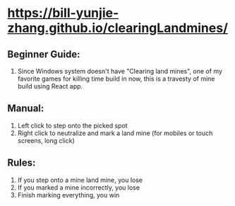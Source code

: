 # https://bill-yunjie-zhang.github.io/clearingLandmines/

## Beginner Guide:
1. Since Windows system doesn't have "Clearing land mines", one of my favorite games for killing time build in now, this is a travesty of mine build using React app.

## Manual:
1. Left click to step onto the picked spot
2. Right click to neutralize and mark a land mine (for mobiles or touch screens, long click)

## Rules:
1. If you step onto a mine land mine, you lose
2. If you marked a mine incorrectly, you lose
3. Finish marking everything, you win